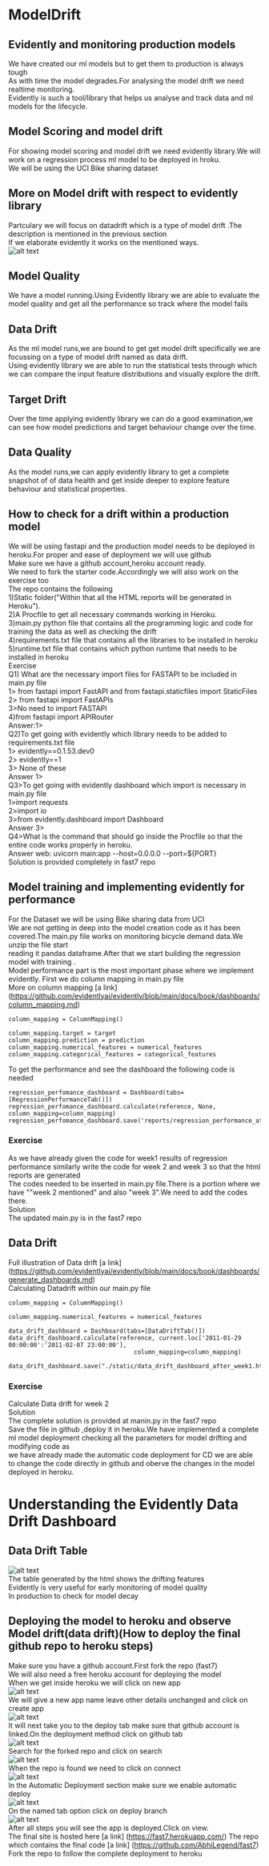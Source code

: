 # ModelDrift
## Evidently and monitoring production models
We have created our ml models but to get them to production is always tough <br />
As with time the model degrades.For analysing the model drift we need realtime monitoring. <br />
Evidently is such a tool/library that helps us analyse and track data and ml models for the lifecycle. <br />
## Model Scoring and model drift
For showing model scoring and model drift we need evidently library.We will work on a regression process ml model to be deployed in hroku. <br />
We will be using the UCI Bike sharing dataset <br />
## More on Model drift with respect to evidently library
Partculary we will focus on datadrift which is a type of model drift .The description is mentioned in the previous section <br />
If we elaborate evidently it works on the mentioned ways. <br />
![alt text](https://github.com/AbhiLegend/ModelDrift/blob/main/model%20drift_images/ed.PNG) <br />
## Model Quality <br />
We have a model running.Using Evidently library we are able to evaluate the model quality and get all the performance so track where the model fails <br />
## Data Drift 
As the ml model runs,we are bound to get get model drift specifically we are focussing on a type of model drift named as data drift. <br />
Using evidently library we are able to run the statistical tests through which we can compare the input feature distributions and visually explore the drift. <br />
## Target Drift
Over the time applying evidently library we can do a good examination,we can see how model predictions and target behaviour change over the time. <br />
## Data Quality 
As the model runs,we can apply evidently library to get a complete snapshot of of data health and get inside deeper to explore feature behaviour and statistical properties.<br />


## How to check for a drift within a production model
We will be using fastapi and the production model needs to be deployed in heroku.For proper and ease of deployment we will use github <br />
Make sure we have a github account,heroku account ready. <br />
We need to fork the starter code.Accordingly we will also work on the exercise too <br />
The repo contains the following <br />
1)Static folder("Within that all the HTML reports will be generated in Heroku"). <br />
2)A Procfile to get all necessary commands working in Heroku. <br />
3)main.py python file that contains all the programming logic and code for training the data as well as checking the drift <br />
4)requirements.txt file that contains all the libraries to be installed in heroku <br />
5)runtime.txt file that contains which python runtime that needs to be installed in heroku <br />
Exercise <br />
Q1) What are the necessary import files for FASTAPI to be included in main.py file <br />
1> from fastapi import FastAPI and from fastapi.staticfiles import StaticFiles <br />
2> from fastapi import FastAPIs <br />
3>No need to import FASTAPI <br />
4)from fastapi import APIRouter <br />
Answer:1> <br />
Q2)To get going with evidently which library needs to be added to requirements.txt file <br />
1> evidently==0.1.53.dev0 <br />
2> evidently==1 <br />
3> None of these <br />
Answer 1>  <br />
Q3>To get going with evidently dashboard which import is necessary in main.py file <br />
1>import requests <br />
2>import io <br />
3>from evidently.dashboard import Dashboard <br />
Answer 3> <br />
Q4>What is the command that should go inside the Procfile so that the entire code works properly in heroku. <br />
Answer web: uvicorn main:app --host=0.0.0.0 --port=${PORT} <br />
Solution is provided completely in fast7 repo <br />
## Model training and implementing evidently for performance 
For the Dataset we will be using Bike sharing data from UCI <br />
We are not getting in deep into the model creation code as it has been covered.The main.py file works on monitoring bicycle demand data.We unzip the file start <br />
reading it pandas dataframe.After that we start building the regression model with training . <br />
Model performance part is the most important phase where we implement evidently.
First we do column mapping in main.py file <br />
More on column mapping [a link] (https://github.com/evidentlyai/evidently/blob/main/docs/book/dashboards/column_mapping.md) <br />

```
column_mapping = ColumnMapping()

column_mapping.target = target
column_mapping.prediction = prediction
column_mapping.numerical_features = numerical_features
column_mapping.categorical_features = categorical_features
```

To get the performance and see the dashboard the following code is needed <br />
```
regression_perfomance_dashboard = Dashboard(tabs=[RegressionPerformanceTab()])
regression_perfomance_dashboard.calculate(reference, None, column_mapping=column_mapping)
regression_perfomance_dashboard.save('reports/regression_performance_at_training.html')
```
 ### Exercise
As we have already given the code for week1 results of regression performance similarly write the code for week 2 and week 3 so that the html reports are generated <br />
The codes needed to be inserted in main.py file.There is a portion where we have ""week 2 mentioned" and also "week 3".We need to add the codes there. <br />
Solution <br />
The updated main.py is in the fast7 repo <br />
## Data Drift
Full illustration of Data drift [a link] (https://github.com/evidentlyai/evidently/blob/main/docs/book/dashboards/generate_dashboards.md) <br />
Calculating Datadrift within our main.py file <br />
```
column_mapping = ColumnMapping()

column_mapping.numerical_features = numerical_features

data_drift_dashboard = Dashboard(tabs=[DataDriftTab()])
data_drift_dashboard.calculate(reference, current.loc['2011-01-29 00:00:00':'2011-02-07 23:00:00'], 
                                   column_mapping=column_mapping)
                                   
data_drift_dashboard.save("./static/data_drift_dashboard_after_week1.html")
```

### Exercise  <br />
Calculate Data drift for week 2 <br />
Solution <br />
The complete solution is provided at manin.py in the fast7 repo <br />
Save the file in github ,deploy it in heroku.We have implemented a complete ml model deployment checking all the parameters for model drifting and modifying code as <br />
we have already made the automatic code deployment for CD we are able to change the code directly in github and oberve the changes in the model deployed in heroku. <br />









# Understanding the Evidently Data Drift Dashboard
## Data Drift Table
![alt text](https://github.com/AbhiLegend/ModelDrift/blob/main/model%20drift_images/df.PNG) <br />
The table generated by the html shows the drifting features <br />
Evidently is very useful for early monitoring of model quality <br />
In production to check for model decay <br />
## Deploying the model to heroku and observe Model drift(data drift)(How to deploy the final github repo to heroku steps)
Make sure you have a github account.First fork the repo {fast7} <br />
We will also need a free heroku account for deploying the model <br />
When we get inside heroku we will click on new app <br />
![alt text](https://github.com/AbhiLegend/ModelDrift/blob/main/model%20drift_images/1.PNG) <br />
We will give a new app name leave other details unchanged and click on create app <br />
![alt text](https://github.com/AbhiLegend/ModelDrift/blob/main/model%20drift_images/2.PNG) <br />
It will next take you to the deploy tab make sure that github account is linked.On the deployment method click on github tab <br />
![alt text](https://github.com/AbhiLegend/ModelDrift/blob/main/model%20drift_images/3.PNG) <br />
Search for the forked repo and click on search <br />
![alt text](https://github.com/AbhiLegend/ModelDrift/blob/main/model%20drift_images/4.PNG) <br />
When the repo is found we need to click on connect <br />
![alt text](https://github.com/AbhiLegend/ModelDrift/blob/main/model%20drift_images/5.PNG) <br />
In the Automatic Deployment section make sure we enable automatic deploy <br />
![alt text](https://github.com/AbhiLegend/ModelDrift/blob/main/model%20drift_images/6.PNG) <br />
On the named tab option click on deploy branch <br />
![alt text](https://github.com/AbhiLegend/ModelDrift/blob/main/model%20drift_images/7.PNG) <br />
After all steps you will see the app is deployed.Click on view. <br />
The final site is hosted here [a link] (https://fast7.herokuapp.com/)
The repo which contains the final code [a link] (https://github.com/AbhiLegend/fast7) Fork the repo to follow the complete deployment to heroku <br />
